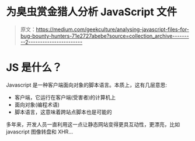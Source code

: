 # 为臭虫赏金猎人分析 JavaScript 文件

> 原文：<https://medium.com/geekculture/analysing-javascript-files-for-bug-bounty-hunters-71e2727abebe?source=collection_archive---------2----------------------->

# JS 是什么？

Javascript 是一种客户端面向对象的脚本语言。本质上，这有几层意思:

*   客户端，它运行在客户端(受害者)的计算机上
*   面向对象(编程术语)
*   脚本语言，这意味着跨站点脚本也是可能的

多年来，开发人员一直利用这一点让静态网站变得更具互动性，更漂亮，比如 javascript 图像转盘和 XHR…